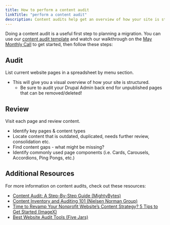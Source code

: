 ```yaml
---
title: How to perform a content audit
linkTitle: "perform a content audit"
description: Content audits help get an overview of how your site is structured and can assist with migrations, SEO analysis, and more.
---
```


Doing a content audit is a useful first step to planning a migration. You can use our [content audit template](https://docs.google.com/spreadsheets/d/1kP4JuXEKP6SFZHzqkUmv1KoTGECFOYaTPzgOc0Lyo-c/edit#gid=0) and watch our walkthrough on the [May Monthly Call](https://youtu.be/Dtaeo9Mf6Ac?t=251) to get started, then follow these steps:

## Audit

List current website pages in a spreadsheet by menu section.

- This will give you a visual overview of how your site is structured.
  - Be sure to audit your Drupal Admin back end for unpublished pages that can be removed/deleted!

## Review

Visit each page and review content.

- Identify key pages & content types
- Locate content that is outdated, duplicated, needs further review, consolidation etc.
- Find content gaps - what might be missing?
- Identify commonly used page components (i.e. Cards, Carousels, Accordions, Ping Pongs, etc.)

## Additional Resources

For more information on content audits, check out these resources:

- [Content Audit: A Step-By-Step Guide (MightyBytes)](https://www.mightybytes.com/blog/how-to-run-a-content-audit/)
- [Content Inventory and Auditing 101 (Nielsen Norman Group)](https://www.nngroup.com/articles/content-audits/)
- [Time to Revamp Your Nonprofit Website’s Content Strategy? 5 Tips to Get Started (ImageX)](https://imagexmedia.com/blog/5-tips-non-profit-content-strategy)
- [Best Website Audit Tools (Five Jars)](https://fivejars.com/blog/best-website-audit-tools)
